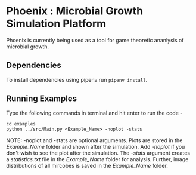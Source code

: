 # Phoenix : Microbial Growth Simulation Platform
Phoenix is currently being used as a tool for game theoretic ananlysis of microbial growth.<br>

## Dependencies

To install dependencies using pipenv run ```pipenv install```.

## Running Examples
Type the following commands in terminal and hit enter to run the code -

	cd examples
	python ../src/Main.py <Example_Name> -noplot -stats

NOTE: -noplot and -stats are optional arguments. Plots are stored in the *Example_Name* folder and shown after the simulation. Add *-noplot* if you don't wish to see the plot after the simulation. The *-stats* argument creates a *statistics.txt* file in the *Example_Name* folder for analysis. Further, image distributions of all mircobes is saved in the *Example_Name* folder.
